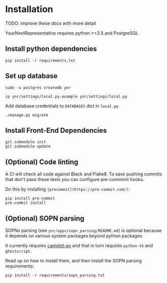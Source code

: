 # Installation

TODO: improve these docs with more detail

YourNextRepresentative requires python >=3.5 and PostgreSQL

## Install python dependencies

```
pip install -r requirements.txt
```

## Set up database

```
sudo -u postgres createdb ynr
```

```
cp ynr/settings/local.py.example ynr/settings/local.py
```

Add database credentials to `DATABASES` dict in `local.py`

```
./manage.py migrate
```

## Install Front-End Dependencies

```
git submodule init
git submodule update
```

## (Optional) Code linting

A CI will check all code against Black and Flake8. To save pushing commits that don't
pass these tests you can configure pre-commmit hooks.

Do this by installing `[precommit](https://pre-commit.com/)`:

```
pip install pre-commit
pre-commit install
```

## (Optional) SOPN parsing

SOPNs parsing (see `ynr/apps/sopn_parsing/README.md`) is optional
because it depends on various system packages beyond python packages.

It currently requires [camelot-py](https://camelot-py.readthedocs.io/en/master/user/install.html#install)
and that in turn requires `python-tk` and `ghostscript`.

Read up on how to install them, and then install the SOPN parsing requirements:

```
pip install -r requirements/sopn_parsing.txt
```
